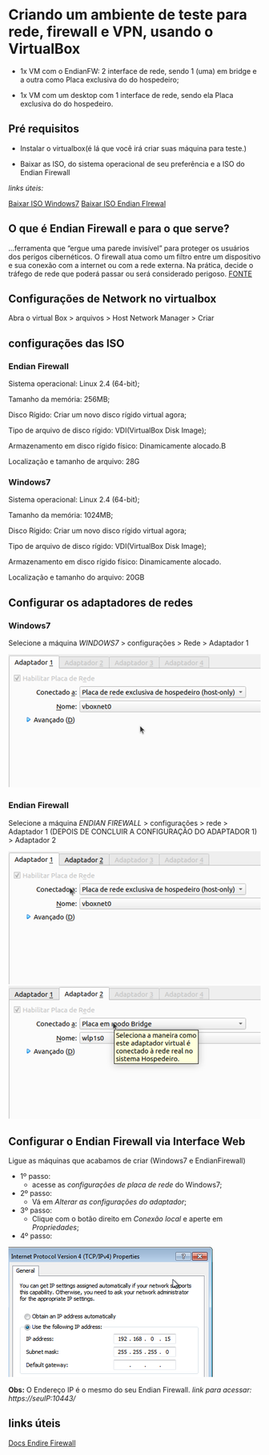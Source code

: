 # Criando um ambiente de teste para rede, firewall e VPN, usando o VirtualBox

- 1x VM com o EndianFW: 2 interface de rede, sendo 1 (uma) em bridge e a outra como Placa exclusiva do do hospedeiro;

- 1x VM com um desktop com 1 interface de rede, sendo ela Placa exclusiva do do hospedeiro.

## Pré requisitos

- Instalar o virtualbox(é lá que você irá criar suas máquina para teste.)

- Baixar as ISO, do sistema operacional de seu preferência e a ISO do Endian Firewall

*links úteis:*

[Baixar ISO Windows7](https://tecfoco.com.br/windows-7-download-gratis-da-iso-oficial-em-portugues-br)
[Baixar ISO Endian FIrewal](https://sourceforge.net/projects/efw/)

## O que é Endian Firewall e para o que serve?

...ferramenta que “ergue uma parede invisível” para proteger os usuários dos perigos cibernéticos. O firewall atua como um filtro entre um dispositivo e sua conexão com a internet ou com a rede externa. Na prática, decide o tráfego de rede que poderá passar ou será considerado perigoso. [FONTE](https://flowti.com.br/blog/o-que-e-firewall-e-qual-e-a-sua-importancia)

## Configurações de Network no virtualbox

Abra o virtual Box > arquivos > Host Network Manager > Criar

## configurações das ISO

### Endian Firewall

Sistema operacional: Linux 2.4 (64-bit);

Tamanho da memória: 256MB;

Disco Rígido: Criar um novo disco rígido virtual agora;

Tipo de arquivo de disco rígido: VDI(VirtualBox Disk Image);

Armazenamento em disco rígido
físico: Dinamicamente alocado.B

Localização e tamanho de arquivo: 28G

### Windows7

Sistema operacional: Linux 2.4 (64-bit);

Tamanho da memória: 1024MB;

Disco Rígido: Criar um novo disco rígido virtual agora;

Tipo de arquivo de disco rígido: VDI(VirtualBox Disk Image);

Armazenamento em disco rígido físico: Dinamicamente alocado.

Localização e tamanho do arquivo: 20GB

## Configurar os adaptadores de redes

### Windows7

Selecione a máquina *WINDOWS7* > configurações > Rede > Adaptador 1

![Configuração do adaptador 1](./imagem/Captura%20de%20tela%20de%202022-06-14%2013-01-40.png)

### Endian Firewall

Selecione a máquina *ENDIAN FIREWALL* > configurações > rede > Adaptador 1 (DEPOIS DE CONCLUIR A CONFIGURAÇÃO DO ADAPTADOR 1) > Adaptador 2

![Configuração do adaptador 1 - ENDIAN FIREWALL](./imagem/endirefirewall-adap1.png)
![Configuração do adaptador 2 - ENDIAN FIREWALL](./imagem/endirefirewall-adap2.png)

## Configurar o Endian Firewall via Interface Web

Ligue as máquinas que acabamos de criar (Windows7 e EndianFirewall)

- 1º passo:
  - acesse as *configurações de placa de rede* do Windows7;
- 2º passo:
  - Vá em *Alterar as configurações do adaptador*;
- 3º passo:
  - Clique com o botão direito em *Conexão local* e aperte em *Propriedades*;
- 4º passo:

![Configurações](/imagem/Captura%20de%20tela%20de%202022-06-14%2015-57-42.png)

**Obs:** O Endereço IP é o mesmo do seu Endian Firewall.
*link para acessar: https://seuIP:10443/*

## links úteis

[Docs Endire Firewall](http://docs.endian.com/5.2/utm/first.html)
